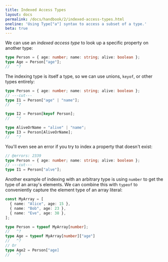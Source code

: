 ```yaml
---
title: Indexed Access Types
layout: docs
permalink: /docs/handbook/2/indexed-access-types.html
oneline: 'Using Type["a"] syntax to access a subset of a type.'
beta: true
---
```


We can use an _indexed access type_ to look up a specific property on another type:

```ts twoslash
type Person = { age: number; name: string; alive: boolean };
type Age = Person["age"];
//   ^?
```

The indexing type is itself a type, so we can use unions, `keyof`, or other types entirely:

```ts twoslash
type Person = { age: number; name: string; alive: boolean };
// ---cut---
type I1 = Person["age" | "name"];
//   ^?

type I2 = Person[keyof Person];
//   ^?

type AliveOrName = "alive" | "name";
type I3 = Person[AliveOrName];
//   ^?
```

You'll even see an error if you try to index a property that doesn't exist:

```ts twoslash
// @errors: 2339
type Person = { age: number; name: string; alive: boolean };
// ---cut---
type I1 = Person["alve"];
```

Another example of indexing with an arbitrary type is using `number` to get the type of an array's elements.
We can combine this with `typeof` to conveniently capture the element type of an array literal:

```ts twoslash
const MyArray = [
  { name: "Alice", age: 15 },
  { name: "Bob", age: 23 },
  { name: "Eve", age: 38 },
];

type Person = typeof MyArray[number];
//   ^?
type Age = typeof MyArray[number]["age"]
//   ^?
// Or
type Age2 = Person["age]
//   ^?
```
